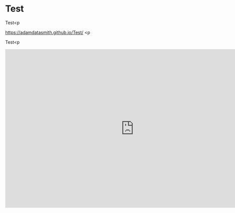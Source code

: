 # Test

Test<p</p>
https://adamdatasmith.github.io/Test/
<p</p>Test<p</p>
<iframe width="816.679368602787" height="505" seamless frameborder="0" scrolling="no" src="https://docs.google.com/spreadsheets/d/e/2PACX-1vQinVh-Ch5HL0AMaVB3Mf_z6kcWI1WgwzjwqYgztBUYQtpYXLUZzPVA-XbUJ8neTIgDDl1TSLpkoRfm/pubchart?oid=1401712893&amp;format=interactive"></iframe>

